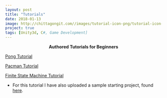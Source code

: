 ```yaml
---
layout: post
title: "Tutorials"
date: 2018-01-13
image: http://chittagongit.com//images/tutorial-icon-png/tutorial-icon-png-19.jpg
project: true
tags: [Unity3d, C#, Game Development]
---
```

<p align="center"><b>Authored Tutorials for Beginners</b></p>

[](#header-3) [Pong Tutorial](https://github.com/raniaspant/Unity3dTutorials/blob/master/PongTutorial.pdf)

[](#header-3) [Pacman Tutorial](https://github.com/raniaspant/Unity3dTutorials/blob/master/PacmanTutorial.pdf)

[](#header-3) [Finite State Machine Tutorial](https://github.com/raniaspant/Unity3dTutorials/blob/master/FSMtutorial_doc.pdf)
* For this tutorial I have also uploaded a sample starting project, found [here](https://github.com/raniaspant/Unity3dTutorials/tree/master/FSMtutorial).
